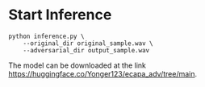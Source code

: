 # Start Inference
```
python inference.py \
    --original_dir original_sample.wav \ 
    --adversarial_dir output_sample.wav
```
The model can be downloaded at the link https://huggingface.co/Yonger123/ecapa_adv/tree/main.